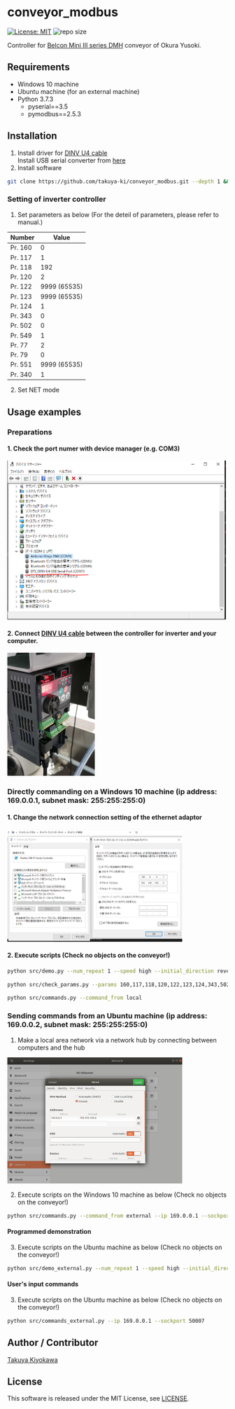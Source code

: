 # conveyor_modbus

[![License: MIT](https://img.shields.io/badge/License-MIT-yellow.svg)](https://opensource.org/licenses/MIT)
![repo size](https://img.shields.io/github/repo-size/takuya-ki/conveyor_modbus)

Controller for [Belcon Mini III series DMH](https://www.okurayusoki.co.jp/eng/product/conveyor/lightweight/belcon_mini/) conveyor of Okura Yusoki.

## Requirements

- Windows 10 machine
- Ubuntu machine (for an external machine)
- Python 3.7.3
  - pyserial==3.5
  - pymodbus==2.5.3

## Installation

1. Install driver for [DINV U4 cable](https://www.diatrend.com/IFcable/usb/dinv-u4.php)  
   Install USB serial converter from [here](https://www.diatrend.com/download/driver.htm)  
2. Install software  
```bash
git clone https://github.com/takuya-ki/conveyor_modbus.git --depth 1 && cd conveyor_modbus && pip install -r requirements.txt
```

### Setting of inverter controller

1. Set parameters as below (For the deteil of parameters, please refer to manual.)  

|  Number  |  Value  |
| ---- | ---- |
|  Pr. 160  |  0  |
|  Pr. 117  |  1  |
|  Pr. 118  |  192  |
|  Pr. 120  |  2  |
|  Pr. 122  |  9999 (65535)  |
|  Pr. 123  |  9999 (65535)  |
|  Pr. 124  |  1  |
|  Pr. 343  |  0  |
|  Pr. 502  |  0  |
|  Pr. 549  |  1  |
|  Pr. 77  |  2  |
|  Pr. 79  |  0  |
|  Pr. 551  |  9999 (65535)  |
|  Pr. 340  |  1  |

2. Set NET mode


## Usage examples
### Preparations

#### 1. Check the port numer with device manager (e.g. COM3)  
<img src=image/device_manager.png width=500>  

#### 2. Connect [DINV U4 cable](https://www.diatrend.com/IFcable/usb/dinv-u4.php) between the controller for inverter and your computer.
<img src=image/connection.jpg width=200>  

### Directly commanding on a Windows 10 machine (ip address: 169.0.0.1, subnet mask: 255:255:255:0)
#### 1. Change the network connection setting of the ethernet adaptor  
<img src=image/network_windows.png width=400>  

#### 2. Execute scripts (Check no objects on the conveyor!)  
```bash
python src/demo.py --num_repeat 1 --speed high --initial_direction reverse
```
```bash
python src/check_params.py --params 160,117,118,120,122,123,124,343,502,549,77,79,551,340
```
```bash
python src/commands.py --command_from local
```

### Sending commands from an Ubuntu machine (ip address: 169.0.0.2, subnet mask: 255:255:255:0)

1. Make a local area network via a network hub by connecting between computers and the hub  
<img src=image/network_ubuntu.png width=400>  

2. Execute scripts on the Windows 10 machine as below (Check no objects on the conveyor!)  
```bash
python src/commands.py --command_from external --ip 169.0.0.1 --sockport 50007
```

#### Programmed demonstration  
3. Execute scripts on the Ubuntu machine as below (Check no objects on the conveyor!)  
```bash
python src/demo_external.py --num_repeat 1 --speed high --initial_direction reverse --ip 169.0.0.1 --sockport 50007
```

#### User's input commands  
3. Execute scripts on the Ubuntu machine as below (Check no objects on the conveyor!)  
```bash
python src/commands_external.py --ip 169.0.0.1 --sockport 50007
```

## Author / Contributor

[Takuya Kiyokawa](https://takuya-ki.github.io/)

## License

This software is released under the MIT License, see [LICENSE](./LICENSE).
